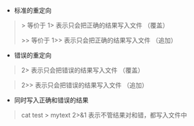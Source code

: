 - 标准的重定向 

> \> 等价于 1>  表示只会把正确的结果写入文件 （覆盖）
>
> \>> 等价于 1>> 表示只会把正确的结果写入文件 （追加）

- 错误的重定向

> 2>  表示只会把错误的结果写入文件 （覆盖）

> 2\>> 表示只会把错误的结果写入文件 （追加）



-  同时写入正确和错误的结果

> cat test > mytext 2>&1     表示不管结果对和错，都写入文件中

